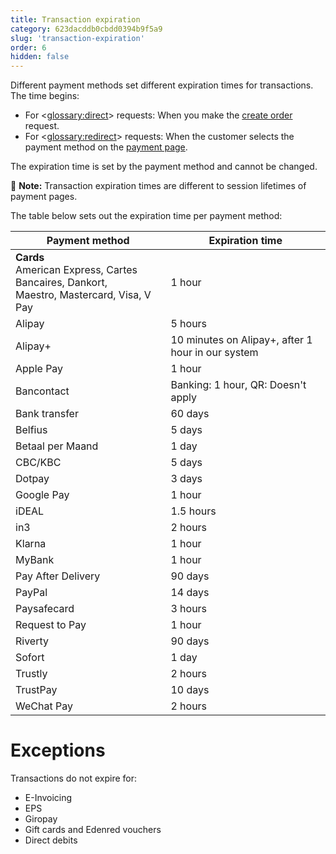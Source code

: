 ```yaml
---
title: Transaction expiration
category: 623dacddb0cbdd0394b9f5a9
slug: 'transaction-expiration'
order: 6
hidden: false
---
```


Different payment methods set different expiration times for transactions. The time begins:

- For <<glossary:direct>> requests: When you make the [create order](/reference/createorder) request.
- For <<glossary:redirect>> requests: When the customer selects the payment method on the [payment page](/docs/payment-pages/).

The expiration time is set by the payment method and cannot be changed.

📘 **Note:** Transaction expiration times are different to session lifetimes of payment pages.

The table below sets out the expiration time per payment method:

| Payment method | Expiration time |
|---|---|
| **Cards** <br> American Express, Cartes Bancaires, Dankort, <br> Maestro, Mastercard, Visa, V Pay | 1 hour  |
| Alipay  | 5 hours  |
| Alipay+| 10 minutes on Alipay+, after 1 hour in our system |
| Apple Pay| 1 hour   |
| Bancontact| Banking: 1 hour, QR: Doesn't apply  |
| Bank transfer| 60 days  |
| Belfius| 5 days   |
| Betaal per Maand| 1 day |
| CBC/KBC| 5 days   |
| Dotpay| 3 days   |
| Google Pay| 1 hour   |
| iDEAL| 1.5 hours|
| in3| 2 hours  |
| Klarna| 1 hour   |
| MyBank| 1 hour   |
| Pay After Delivery  | 90 days  |
| PayPal| 14 days  |
| Paysafecard| 3 hours  |
| Request to Pay| 1 hour   |
| Riverty  | 90 days  |
| Sofort| 1 day    |
| Trustly| 2 hours  |
| TrustPay| 10 days  |
| WeChat Pay| 2 hours  |

# Exceptions

Transactions do not expire for:

- E-Invoicing
- EPS 
- Giropay 
- Gift cards and Edenred vouchers
- Direct debits